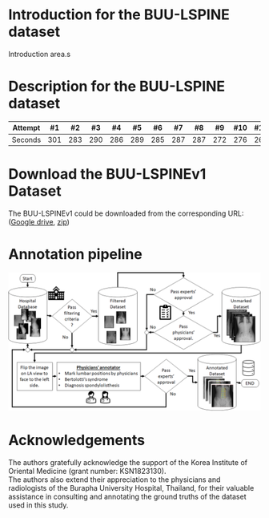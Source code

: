 # Introduction for the BUU-LSPINE dataset
Introduction area.s
# Description for the BUU-LSPINE dataset
Attempt | #1 | #2 | #3 | #4 | #5 | #6 | #7 | #8 | #9 | #10 | #11
--- | --- | --- | --- |--- |--- |--- |--- |--- |--- |--- |---
Seconds | 301 | 283 | 290 | 286 | 289 | 285 | 287 | 287 | 272 | 276 | 269
# Download the BUU-LSPINEv1 Dataset
The BUU-LSPINEv1 could be downloaded from the corresponding URL:([Google drive](https://drive.google.com/drive/folders/1pSqtxYT_B2GHweoDAVB_32JNsHykuZK4?usp=sharing), 
[zip](https://drive.google.com/drive/folders/1pSqtxYT_B2GHweoDAVB_32JNsHykuZK4?usp=sharing))
# Annotation pipeline
![annotataion](https://github.com/North-Github/BUU-LSPINE/blob/main/images/BUU-LSPINE_annotation_pipeline.png?raw=true)
# Acknowledgements
The authors gratefully acknowledge the support of the Korea Institute of Oriental Medicine (grant number: KSN1823130).<br>
The authors also extend their appreciation to the physicians and radiologists of the Burapha University Hospital, Thailand, for their valuable assistance in consulting and annotating the ground truths of the dataset used in this study.